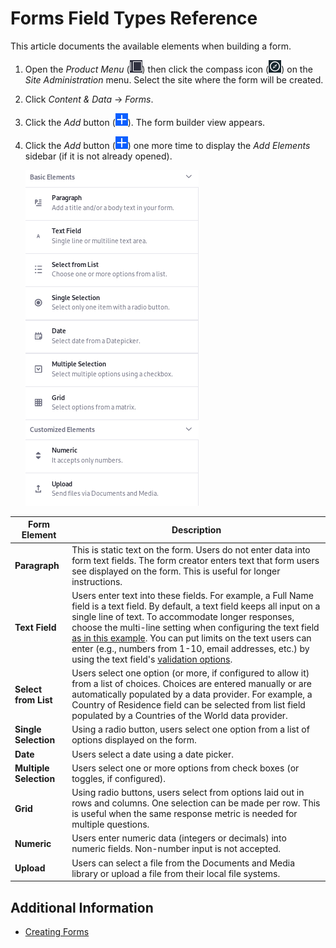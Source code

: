 # Forms Field Types Reference

This article documents the available elements when building a form.

1. Open the _Product Menu_ (![Product Menu](../../../images/icon-product-menu.png)) then click the compass icon (![Compass](../../../images/icon-compass.png)) on the _Site Administration_ menu. Select the site where the form will be created.
1. Click _Content & Data_  &rarr; _Forms_.
1. Click the _Add_ button (![Add](../../../images/icon-add.png)). The form builder view appears.
1. Click the _Add_ button (![Add](../../../images/icon-add.png)) one more time to display the _Add Elements_ sidebar (if it is not already opened).

     ![There are many useful out-of-the-box form field types.](./form-field-types-reference/images/01.png)

| Form Element | Description |
| --- | --- |
| **Paragraph** | This is static text on the form. Users do not enter data into form text fields. The form creator enters text that form users see displayed on the form. This is useful for longer instructions. |
| **Text Field** | Users enter text into these fields. For example, a Full Name field is a text field. By default, a text field keeps all input on a single line of text. To accommodate longer responses, choose the multi-line setting when configuring the text field [as in this example](./creating-forms.md). You can put limits on the text users can enter (e.g., numbers from 1-10, email addresses, etc.) by using the text field's [validation options](/https://help.liferay.com/hc/articles/360029134551-Validating-Text-and-Numeric-Fields). |
| **Select from List** | Users select one option (or more, if configured to allow it) from a list of choices. Choices are entered manually or are automatically populated by a data provider. For example, a Country of Residence field can be selected from list field populated by a Countries of the World data provider.
| **Single Selection** | Using a radio button, users select one option from a list of options displayed on the form.|
| **Date** |  Users select a date using a date picker. |
| **Multiple Selection** | Users select one or more options from check boxes (or toggles, if configured). |
| **Grid** | Using radio buttons, users select from options laid out in rows and columns. One selection can be made per row. This is useful when the same response metric is needed for multiple questions. |
| **Numeric** |  Users enter numeric data (integers or decimals) into numeric fields. Non-number input is not accepted. |
| **Upload** | Users can select a file from the Documents and Media library or upload a file from their local file systems. |

## Additional Information

* [Creating Forms](./creating-forms.md)
